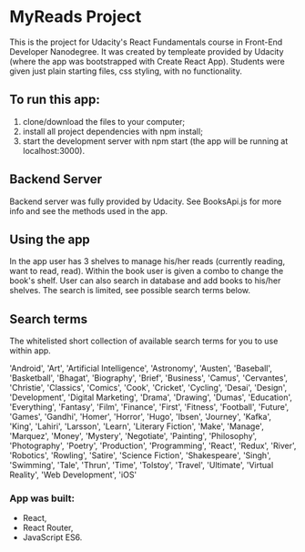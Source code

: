 # MyReads Project
This is the project for Udacity's React Fundamentals course in Front-End Developer Nanodegree. It was created by templeate provided by Udacity (where the app was bootstrapped with Create React App). Students were given just plain starting files, css styling, with no functionality.

## To run this app:
1. clone/download the files to your computer;
2. install all project dependencies with npm install;
3. start the development server with npm start (the app will be running at localhost:3000).

## Backend Server
Backend server was fully provided by Udacity. See BooksApi.js for more info and see the methods used in the app.

## Using the app
In the app user has 3 shelves to manage his/her reads (currently reading, want to read, read). Within the book user is given a combo to change the book's shelf. User can also search in database and add books to his/her shelves. The search is limited, see possible search terms below.

## Search terms
The whitelisted short collection of available search terms for you to use within app.

'Android', 'Art', 'Artificial Intelligence', 'Astronomy', 'Austen', 'Baseball', 'Basketball', 'Bhagat', 'Biography', 'Brief', 'Business', 'Camus', 'Cervantes', 'Christie', 'Classics', 'Comics', 'Cook', 'Cricket', 'Cycling', 'Desai', 'Design', 'Development', 'Digital Marketing', 'Drama', 'Drawing', 'Dumas', 'Education', 'Everything', 'Fantasy', 'Film', 'Finance', 'First', 'Fitness', 'Football', 'Future', 'Games', 'Gandhi', 'Homer', 'Horror', 'Hugo', 'Ibsen', 'Journey', 'Kafka', 'King', 'Lahiri', 'Larsson', 'Learn', 'Literary Fiction', 'Make', 'Manage', 'Marquez', 'Money', 'Mystery', 'Negotiate', 'Painting', 'Philosophy', 'Photography', 'Poetry', 'Production', 'Programming', 'React', 'Redux', 'River', 'Robotics', 'Rowling', 'Satire', 'Science Fiction', 'Shakespeare', 'Singh', 'Swimming', 'Tale', 'Thrun', 'Time', 'Tolstoy', 'Travel', 'Ultimate', 'Virtual Reality', 'Web Development', 'iOS'

### App was built:
- React,
- React Router,
- JavaScript ES6.
